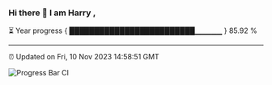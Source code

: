 ### Hi there 👋 I am Harry , 

⏳ Year progress { █████████████████████████▁▁▁▁▁ } 85.92 %

---

⏰ Updated on Fri, 10 Nov 2023 14:58:51 GMT

![Progress Bar CI](https://github.com/duykhang68/duykhang68/workflows/Progress%20Bar%20CI/badge.svg)
